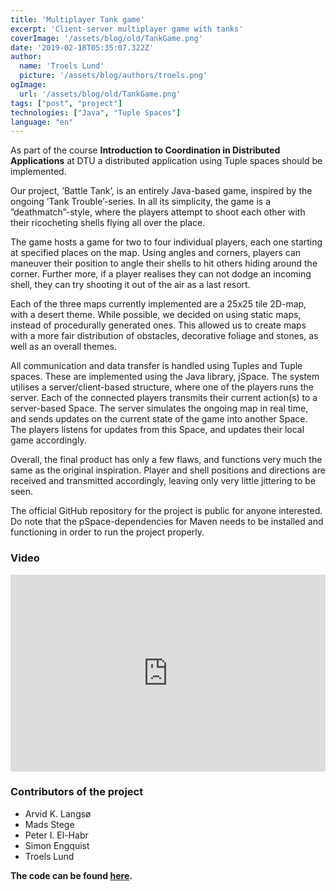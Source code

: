 ```yaml
---
title: 'Multiplayer Tank game'
excerpt: 'Client-server multiplayer game with tanks'
coverImage: '/assets/blog/old/TankGame.png'
date: '2019-02-18T05:35:07.322Z'
author:
  name: 'Troels Lund'
  picture: '/assets/blog/authors/troels.png'
ogImage:
  url: '/assets/blog/old/TankGame.png'
tags: ["post", "project"]
technologies: ["Java", "Tuple Spaces"]
language: "en"
---
```


As part of the course **Introduction to Coordination in Distributed Applications** at DTU a distributed application using Tuple spaces should be implemented.

Our project, ’Battle Tank’, is an entirely Java-based game, inspired by the ongoing ’Tank
Trouble’-series. In all its simplicity, the game is a ”deathmatch”-style, where the players attempt to shoot each other with their ricocheting shells flying all over the place.

The game hosts a game for two to four individual players, each one starting at specified places
on the map. Using angles and corners, players can maneuver their position to angle their shells
to hit others hiding around the corner. Further more, if a player realises they can not dodge an
incoming shell, they can try shooting it out of the air as a last resort.

Each of the three maps currently implemented are a 25x25 tile 2D-map, with a desert theme.
While possible, we decided on using static maps, instead of procedurally generated ones. This
allowed us to create maps with a more fair distribution of obstacles, decorative foliage and
stones, as well as an overall themes.

All communication and data transfer is handled using Tuples and Tuple spaces. These are
implemented using the Java library, jSpace. The system utilises a server/client-based structure,
where one of the players runs the server. Each of the connected players transmits their current
action(s) to a server-based Space. The server simulates the ongoing map in real time, and sends
updates on the current state of the game into another Space. The players listens for updates
from this Space, and updates their local game accordingly.

Overall, the final product has only a few flaws, and functions very much the same as the original
inspiration. Player and shell positions and directions are received and transmitted accordingly,
leaving only very little jittering to be seen.

The official GitHub repository for the project is public for anyone interested. Do note that
the pSpace-dependencies for Maven needs to be installed and functioning in order to run the
project properly.

### Video
  
<iframe width="100%" height="315" src="https://www.youtube.com/embed/AF3yki_jiNg" title="YouTube video player" frameborder="0" allow="accelerometer; autoplay; clipboard-write; encrypted-media; gyroscope; picture-in-picture" allowfullscreen></iframe>

### Contributors of the project 

- Arvid K. Langsø
- Mads Stege
- Peter I. El-Habr
- Simon Engquist
- Troels Lund

**The code can be found [here](https://github.com/STAMP-Team19/BattleTank).**